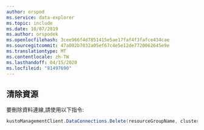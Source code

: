 ```yaml
---
author: orspod
ms.service: data-explorer
ms.topic: include
ms.date: 10/07/2019
ms.author: orspodek
ms.openlocfilehash: 3cee966f4d7851415e5ae17faf4f3fafce434cae
ms.sourcegitcommit: 47a002b7032a05ef67c4e5e12de7720062645e9e
ms.translationtype: MT
ms.contentlocale: zh-TW
ms.lasthandoff: 04/15/2020
ms.locfileid: "81497690"
---
```

## <a name="clean-up-resources"></a>清除資源

要刪除資料連線,請使用以下指令:

```csharp
kustoManagementClient.DataConnections.Delete(resourceGroupName, clusterName, databaseName, dataConnectionName);
```